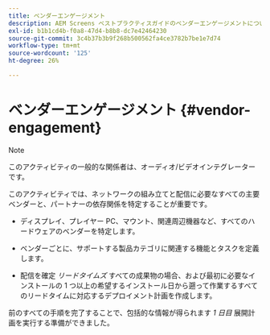 ```yaml
---
title: ベンダーエンゲージメント
description: AEM Screens ベストプラクティスガイドのベンダーエンゲージメントについて説明します。
exl-id: b1b1cd4b-f0a8-47d4-b8b8-dc7e42464230
source-git-commit: 3c4b37b3b9f268b500562fa4ce3782b7be1e7d74
workflow-type: tm+mt
source-wordcount: '125'
ht-degree: 26%

---
```


# ベンダーエンゲージメント {#vendor-engagement}

>[!NOTE]
>このアクティビティの一般的な関係者は、オーディオ/ビデオインテグレーターです。

このアクティビティでは、ネットワークの組み立てと配信に必要なすべての主要ベンダーと、パートナーの依存関係を特定することが重要です。

* ディスプレイ、プレイヤー PC、マウント、関連周辺機器など、すべてのハードウェアのベンダーを特定します。

* ベンダーごとに、サポートする製品カテゴリに関連する機能とタスクを定義します。

* 配信を確定 *リードタイムズ* すべての成果物の場合、および最初に必要なインストールの 1 つ以上の希望するインストール日から遡って作業するすべてのリードタイムに対応するデプロイメント計画を作成します。

前のすべての手順を完了することで、包括的な情報が得られます *1 日目* 展開計画を実行する準備ができました。
